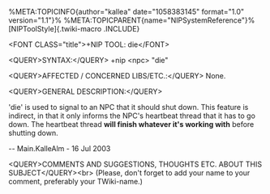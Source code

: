 %META:TOPICINFO{author=\"kallea\" date=\"1058383145\" format=\"1.0\"
version=\"1.1\"}% %META:TOPICPARENT{name=\"NIPSystemReference\"}%
[NIPToolStyle]{.twiki-macro .INCLUDE}

\<FONT CLASS=\"title\"\>+NIP TOOL: die\</FONT\>

\<QUERY\>SYNTAX:\</QUERY\> +nip \<npc\> \"die\"

\<QUERY\>AFFECTED / CONCERNED LIBS/ETC.:\</QUERY\> None.

\<QUERY\>GENERAL DESCRIPTION:\</QUERY\>

\'die\' is used to signal to an NPC that it should shut down. This
feature is indirect, in that it only informs the NPC\'s heartbeat thread
that it has to go down. The heartbeat thread **will finish whatever
it\'s working with** before shutting down.

\-- Main.KalleAlm - 16 Jul 2003

\<QUERY\>COMMENTS AND SUGGESTIONS, THOUGHTS ETC. ABOUT THIS
SUBJECT\</QUERY\>\<br\> (Please, don\'t forget to add your name to your
comment, preferably your TWiki-name.)

